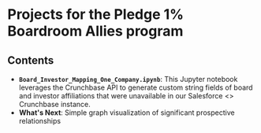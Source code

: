# Projects for the Pledge 1% Boardroom Allies program

## Contents
- **`Board_Investor_Mapping_One_Company.ipynb`**: This Jupyter notebook leverages the Crunchbase API to generate custom string fields of board and investor affiliations that were unavailable in our Salesforce <> Crunchbase instance. 
- **What's Next**: Simple graph visualization of significant prospective relationships

